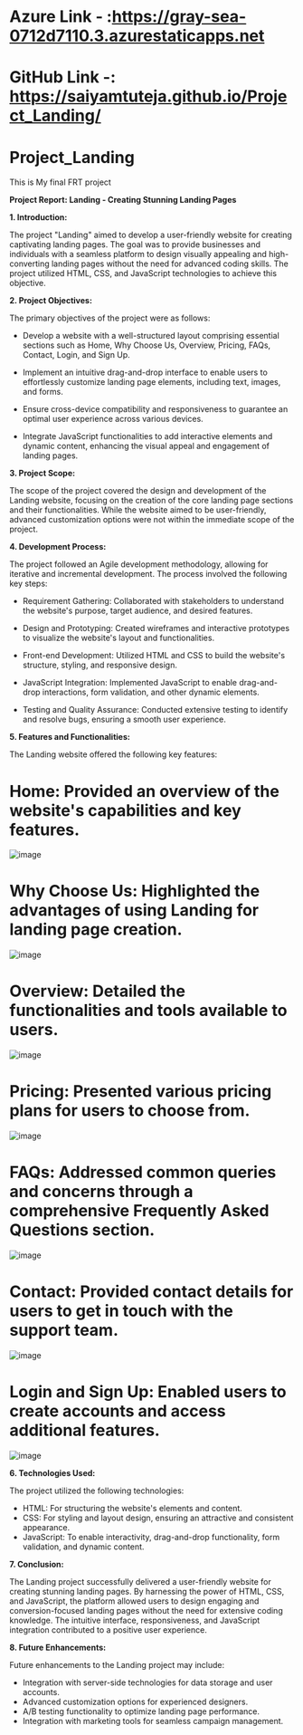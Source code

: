 # Azure Link - :https://gray-sea-0712d7110.3.azurestaticapps.net
# GitHub Link -: https://saiyamtuteja.github.io/Project_Landing/
# Project_Landing
This is My final FRT project

**Project Report: Landing - Creating Stunning Landing Pages**

**1. Introduction:**

The project "Landing" aimed to develop a user-friendly website for creating captivating landing pages. The goal was to provide businesses and individuals with a seamless platform to design visually appealing and high-converting landing pages without the need for advanced coding skills. The project utilized HTML, CSS, and JavaScript technologies to achieve this objective.

**2. Project Objectives:**

The primary objectives of the project were as follows:

- Develop a website with a well-structured layout comprising essential sections such as Home, Why Choose Us, Overview, Pricing, FAQs, Contact, Login, and Sign Up.

- Implement an intuitive drag-and-drop interface to enable users to effortlessly customize landing page elements, including text, images, and forms.

- Ensure cross-device compatibility and responsiveness to guarantee an optimal user experience across various devices.

- Integrate JavaScript functionalities to add interactive elements and dynamic content, enhancing the visual appeal and engagement of landing pages.

**3. Project Scope:**

The scope of the project covered the design and development of the Landing website, focusing on the creation of the core landing page sections and their functionalities. While the website aimed to be user-friendly, advanced customization options were not within the immediate scope of the project.

**4. Development Process:**

The project followed an Agile development methodology, allowing for iterative and incremental development. The process involved the following key steps:

- Requirement Gathering: Collaborated with stakeholders to understand the website's purpose, target audience, and desired features.

- Design and Prototyping: Created wireframes and interactive prototypes to visualize the website's layout and functionalities.

- Front-end Development: Utilized HTML and CSS to build the website's structure, styling, and responsive design.

- JavaScript Integration: Implemented JavaScript to enable drag-and-drop interactions, form validation, and other dynamic elements.

- Testing and Quality Assurance: Conducted extensive testing to identify and resolve bugs, ensuring a smooth user experience.

**5. Features and Functionalities:**

The Landing website offered the following key features:

# Home: Provided an overview of the website's capabilities and key features.
  ![image](https://github.com/SaiyamTuteja/Project_Landing/assets/119167105/f2af5f1e-18e6-45d2-bf07-bcc84fc69214)
  
# Why Choose Us: Highlighted the advantages of using Landing for landing page creation.
  ![image](https://github.com/SaiyamTuteja/Project_Landing/assets/119167105/3983e7d2-acaa-40ee-a539-320cea957f7e)

# Overview: Detailed the functionalities and tools available to users.
  ![image](https://github.com/SaiyamTuteja/Project_Landing/assets/119167105/278ae8b4-e16d-4dd7-bee2-18fef831c049)

# Pricing: Presented various pricing plans for users to choose from.
![image](https://github.com/SaiyamTuteja/Project_Landing/assets/119167105/24976eae-0be0-4ab4-93a6-c90512a79ddc)

# FAQs: Addressed common queries and concerns through a comprehensive Frequently Asked Questions section.
![image](https://github.com/SaiyamTuteja/Project_Landing/assets/119167105/c038a09c-49c0-49aa-a44a-2e809efe0834)

# Contact: Provided contact details for users to get in touch with the support team.
![image](https://github.com/SaiyamTuteja/Project_Landing/assets/119167105/ddef2f45-9079-4a08-b3ea-a32aaae1f707)

# Login and Sign Up: Enabled users to create accounts and access additional features.
![image](https://github.com/SaiyamTuteja/Project_Landing/assets/119167105/aa625a7c-ddb0-4ee4-a0fd-21e158857f21)

**6. Technologies Used:**

The project utilized the following technologies:

- HTML: For structuring the website's elements and content.
- CSS: For styling and layout design, ensuring an attractive and consistent appearance.
- JavaScript: To enable interactivity, drag-and-drop functionality, form validation, and dynamic content.

**7. Conclusion:**

The Landing project successfully delivered a user-friendly website for creating stunning landing pages. By harnessing the power of HTML, CSS, and JavaScript, the platform allowed users to design engaging and conversion-focused landing pages without the need for extensive coding knowledge. The intuitive interface, responsiveness, and JavaScript integration contributed to a positive user experience.

**8. Future Enhancements:**

Future enhancements to the Landing project may include:

- Integration with server-side technologies for data storage and user accounts.
- Advanced customization options for experienced designers.
- A/B testing functionality to optimize landing page performance.
- Integration with marketing tools for seamless campaign management.
